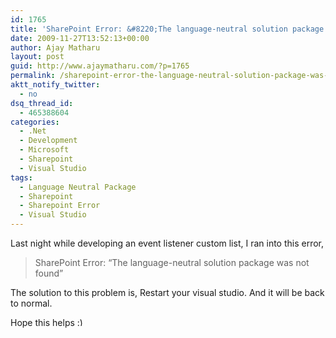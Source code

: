 ```yaml
---
id: 1765
title: 'SharePoint Error: &#8220;The language-neutral solution package was not found&#8221;'
date: 2009-11-27T13:52:13+00:00
author: Ajay Matharu
layout: post
guid: http://www.ajaymatharu.com/?p=1765
permalink: /sharepoint-error-the-language-neutral-solution-package-was-not-found/
aktt_notify_twitter:
  - no
dsq_thread_id:
  - 465388604
categories:
  - .Net
  - Development
  - Microsoft
  - Sharepoint
  - Visual Studio
tags:
  - Language Neutral Package
  - Sharepoint
  - Sharepoint Error
  - Visual Studio
---
```

Last night while developing an event listener custom list, I ran into this error, 

> <div>
>   SharePoint Error: &#8220;The language-neutral solution package was not found&#8221;
> </div>

The solution to this problem is, Restart your visual studio. And it will be back to normal.

Hope this helps <img src="http://www.ajaymatharu.com/wp-includes/images/smilies/simple-smile.png" alt=":)" class="wp-smiley" style="height: 1em; max-height: 1em;" />